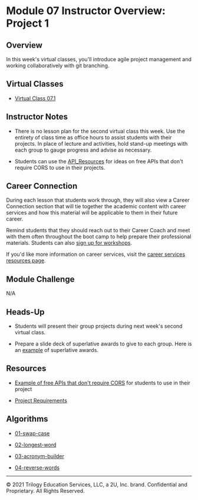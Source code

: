 # Module 07 Instructor Overview: Project 1

## Overview

In this week's virtual classes, you'll introduce agile project management and working collaboratively with git branching.

## Virtual Classes

* [Virtual Class 07.1](./07.1-REQUIRED.md)

## Instructor Notes

* There is no lesson plan for the second virtual class this week. Use the entirety of class time as office hours to assist students with their projects. In place of lecture and activities, hold stand-up meetings with each group to gauge progress and advise as necessary.

* Students can use the [API_Resources](../../01-Class-Content/07-Project-1/04-Supplemental/API_Resources.md) for ideas on free APIs that don't require CORS to use in their projects.

## Career Connection

During each lesson that students work through, they will also view a Career Connection section that will tie together the academic content with career services and how this material will be applicable to them in their future career.

Remind students that they should reach out to their Career Coach and meet with them often throughout the boot camp to help prepare their professional materials. Students can also [sign up for workshops](https://careernetwork.2u.com/?utm_medium=Academics&utm_source=boot_camp).

If you'd like more information on career services, visit the [career services resources page](https://careernetwork.2u.com/?utm_medium=Academics&utm_source=boot_camp).

## Module Challenge

N/A

## Heads-Up

* Students will present their group projects during next week's second virtual class.

* Prepare a slide deck of superlative awards to give to each group. Here is an [example](https://docs.google.com/presentation/d/1QlPJhHnHvLLtKheKl4opm7tibkjjALZeAzwVvZdJDO0/edit?usp=sharing) of superlative awards.

## Resources

* [Example of free APIs that don't require CORS](../../01-Class-Content/07-Project-1/04-Supplemental/API_Resources.md) for students to use in their project

* [Project Requirements](../../01-Class-Content/06-Server-Side-APIs/04-Supplemental/Project-Requirements.md)

## Algorithms

  * [01-swap-case](../../01-Class-Content/07-Project-1/03-Algorithms/01-swap-case)

  * [02-longest-word](../../01-Class-Content/07-Project-1/03-Algorithms/02-longest-word)

  * [03-acronym-builder](../../01-Class-Content/07-Project-1/03-Algorithms/03-acronym-builder)

  * [04-reverse-words](../../01-Class-Content/07-Project-1/03-Algorithms/04-reverse-words)

---
© 2021 Trilogy Education Services, LLC, a 2U, Inc. brand.  Confidential and Proprietary.  All Rights Reserved.